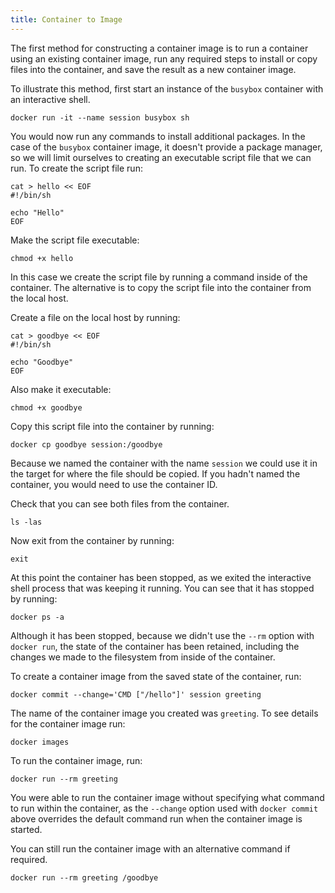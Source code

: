 ```yaml
---
title: Container to Image
---
```


The first method for constructing a container image is to run a container using an existing container image, run any required steps to install or copy files into the container, and save the result as a new container image.

To illustrate this method, first start an instance of the `busybox` container with an interactive shell.

```execute
docker run -it --name session busybox sh
```

You would now run any commands to install additional packages. In the case of the `busybox` container image, it doesn't provide a package manager, so we will limit ourselves to creating an executable script file that we can run. To create the script file run:

```execute
cat > hello << EOF
#!/bin/sh

echo "Hello"
EOF
```

Make the script file executable:

```execute
chmod +x hello
```

In this case we create the script file by running a command inside of the container. The alternative is to copy the script file into the container from the local host.

Create a file on the local host by running:

```execute-2
cat > goodbye << EOF
#!/bin/sh

echo "Goodbye"
EOF
```

Also make it executable:

```execute-2
chmod +x goodbye
```

Copy this script file into the container by running:

```execute-2
docker cp goodbye session:/goodbye
```

Because we named the container with the name `session` we could use it in the target for where the file should be copied. If you hadn't named the container, you would need to use the container ID.

Check that you can see both files from the container.

```execute
ls -las
```

Now exit from the container by running:

```execute
exit
```

At this point the container has been stopped, as we exited the interactive shell process that was keeping it running. You can see that it has stopped by running:

```execute
docker ps -a
```

Although it has been stopped, because we didn't use the `--rm` option with `docker run`, the state of the container has been retained, including the changes we made to the filesystem from inside of the container.

To create a container image from the saved state of the container, run:

```execute
docker commit --change='CMD ["/hello"]' session greeting
```

The name of the container image you created was `greeting`. To see details for the container image run:

```execute
docker images
```

To run the container image, run:

```execute
docker run --rm greeting
```

You were able to run the container image without specifying what command to run within the container, as the `--change` option used with `docker commit` above overrides the default command run when the container image is started.

You can still run the container image with an alternative command if required.

```execute
docker run --rm greeting /goodbye
```
